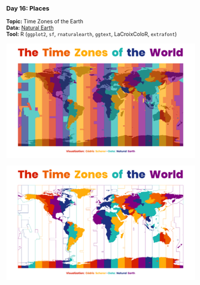 ### Day 16: Places
**Topic:** Time Zones of the Earth
<br>
**Data:** [Natural Earth](https://www.google.com/search?client=firefox-b-d&q=naturalearth)
<br>
**Tool:** R (`ggplot2`, `sf`, `rnaturalearth`, `ggtext`, LaCroixColoR, `extrafont`)
<br><br>
![./contributions/Day17_Zones/Zones_TimezonesEarth.png](https://raw.githubusercontent.com/Z3tt/30DayMapChallenge/master/contributions/Day17_Zones/Zones_TimezonesEarth.png)
<br><br>
![./contributions/Day17_Zones/Zones_TimezonesEarth_countries.png](https://raw.githubusercontent.com/Z3tt/30DayMapChallenge/master/contributions/Day17_Zones/Zones_TimezonesEarth_countries.png)
